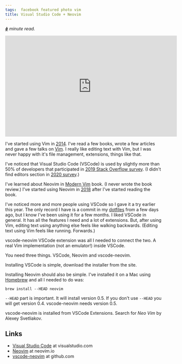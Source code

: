 ```yaml
---
tags:  facebook featured photo vim
title: Visual Studio Code + Neovim
---
```

*[ɸ](https://en.wikipedia.org/wiki/Golden_ratio "1.618") minute read.*

<iframe src="https://www.facebook.com/plugins/post.php?href=https%3A%2F%2Fwww.facebook.com%2Fzeljko.filipin%2Fposts%2F10158798342837290&show_text=true&width=552&height=325&appId" width="552" height="325" style="border:none;overflow:hidden" scrolling="no" frameborder="0" allowTransparency="true" allow="encrypted-media"></iframe>

I've started using Vim in [2014](https://github.com/zeljkofilipin/dotfiles/commit/a21f4bb5834695dafba64e7c59a05694eaf52fdc). I've read a few books, wrote a few articles and gave a few talks on [Vim](/tags/vim). I really like editing text with Vim, but I was never happy with it's file management, extensions, things like that.

I've noticed that Visual Studio Code (VSCode) is used by slightly more than 50% of developers that participated in [2019 Stack Overflow survey](https://insights.stackoverflow.com/survey/2019#development-environments-and-tools). (I didn't find editors section in [2020 survey](https://insights.stackoverflow.com/survey/2020#development-environments-and-tools).)

I've learned about Neovim in [Modern Vim](https://pragprog.com/titles/modvim/modern-vim/) book. (I never wrote the book review.) I've started using Neovim in [2018](https://github.com/zeljkofilipin/dotfiles/commit/c4320cae324b5c06169be6267bb839becb1960cb) after I've started reading the book.

I've noticed more and more people using VSCode so I gave it a try earlier this year.  The only record I have is a commit in my [dotfiles](https://github.com/zeljkofilipin/dotfiles/commit/87e71cc4e3487a1d88249f4205fbba4785fddd5e) from a few days ago, but I know I've been using it for a few months. I liked VSCode in general. It has all the features I need and a lot of extensions. But, after using Vim, editing text using anything else feels like walking backwards. (Editing text using Vim feels like running. Forwards.)

vscode-neovim VSCode extension was all I needed to connect the two. A real Vim implementation (not an emulator!) inside VSCode.

You need three things. VSCode, Neovim and vscode-neovim.

Installing VSCode is simple, download the installer from the site.

Installing Neovim should also be simple. I've installed it on a Mac using [Homebrew](https://brew.sh/) and all I needed to do was:

```shell
brew install --HEAD neovim
```

`--HEAD` part is important. It will install version 0.5. If you don't use `--HEAD` you will get version 0.4. vscode-neovim needs version 0.5.

vscode-neovim is installed from VSCode Extensions. Search for *Neo Vim* by Alexey Svetliakov.

## Links

- [Visual Studio Code](https://code.visualstudio.com/) at visualstudio.com
- [Neovim](https://neovim.io/) at neovim.io
- [vscode-neovim](https://github.com/asvetliakov/vscode-neovim) at github.com